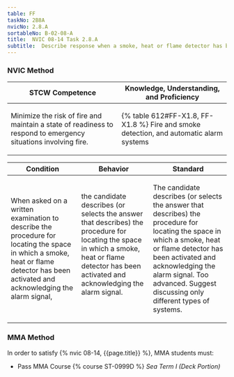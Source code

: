 ```yaml
---
table: FF
taskNo: 2B8A
nvicNo: 2.8.A 
sortableNo: B-02-08-A
title:  NVIC 08-14 Task 2.8.A
subtitle:  Describe response when a smoke, heat or flame detector has been activated 
---
```






### NVIC Method

<a style="display:none;" onclick="togglevisibility('nvic_methods')" >Show NVIC method.</a>

<div id='nvic_methods' class='show'>

<table>
<thead>
<tr>
<th class='forty'> STCW Competence </th>
<th class='sixty'> Knowledge, Understanding, and Proficiency </th>
</tr>
</thead>

<tbody>
<tr><td markdown='1'>

Minimize the risk of fire and maintain a state of readiness to respond to emergency situations involving fire.

</td><td markdown='1'>

{% table 612#FF-X1.8, FF-X1.8 %} Fire and smoke detection, and automatic alarm systems

</td></tr>


</tbody>
</table>


<table>
<thead>
<tr><th class='twenty'>  Condition </th><th class='twenty'> Behavior </th><th  class='sixty'>Standard </th></tr>
</thead>
<tbody >



<tr><td markdown='1'>

When asked on a written examination to describe the procedure for locating the space in which a smoke, heat or flame detector has been activated and acknowledging the alarm signal,

</td><td markdown='1'>

the candidate describes (or selects the answer that describes) the procedure for locating the space in which a smoke, heat or flame detector has been activated and acknowledging the alarm signal.

<br>

<div class="tooltip" markdown='1'>



</div>


</td><td markdown='1'>

The candidate describes (or selects the answer that describes) the procedure for locating the space in which a smoke, heat or flame detector has been activated and acknowledging the alarm signal. Too advanced. Suggest discussing only different types of systems.

</td></tr>
</tbody>
</table>
</div>


### MMA Method

In order to satisfy  {% nvic 08-14, {{page.title}}  %}, MMA students must:

* Pass MMA Course {% course ST-0999D %}  *Sea Term I (Deck Portion)*